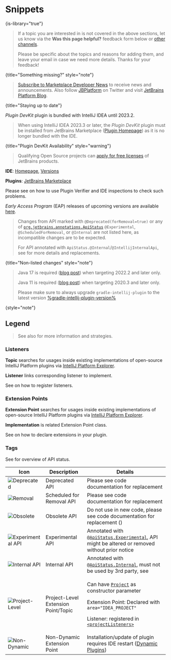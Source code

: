 <!-- Copyright 2000-2023 JetBrains s.r.o. and contributors. Use of this source code is governed by the Apache 2.0 license. -->

# Snippets
{is-library="true"}

<snippet id="missingContent">

> If a topic you are interested in is not covered in the above sections, let us know via the **Was this page helpful?** feedback form below or [other channels](getting_help.topic#problems-with-the-guide).
>
> Please be specific about the topics and reasons for adding them, and leave your email in case we need more details. Thanks for your feedback!
>
{title="Something missing?" style="note"}

</snippet>

<snippet id="subscribeNews">

> [Subscribe to Marketplace Developer News](https://jb.gg/mp-updates) to receive news and announcements.
> Also follow [JBPlatform](https://twitter.com/JBPlatform/) on Twitter and visit [JetBrains Platform Blog](https://blog.jetbrains.com/platform/).
>
{title="Staying up to date"}

</snippet>

<snippet id="pluginDevKitAvailability">

_Plugin DevKit_ plugin is bundled with IntelliJ IDEA until 2023.2.

> When using IntelliJ IDEA 2023.3 or later, the _Plugin DevKit_ plugin must be installed from JetBrains Marketplace ([Plugin Homepage](https://plugins.jetbrains.com/plugin/22851-plugin-devkit))
> as it is no longer bundled with the IDE.
>
{title="Plugin DevKit Availability" style="warning"}

</snippet>

<snippet id="jetbrainsProductOpenSourceLicense">

> Qualifying Open Source projects can [apply for free licenses](https://www.jetbrains.com/community/opensource/) of JetBrains products.

</snippet>

<snippet id="jetbrainsIDE_TLDR">

<tldr>

**IDE**: [Homepage](https://www.jetbrains.com/%productID%), [Versions](https://www.jetbrains.com/%productID%/download/other.html)

**Plugins**: [JetBrains Marketplace](https://plugins.jetbrains.com/%marketplaceProductID%)

</tldr>

</snippet>

<snippet id="apiChangesHeader">

Please see [](verifying_plugin_compatibility.md) on how to use Plugin Verifier and IDE inspections to check such problems.

_Early Access Program_ (EAP) releases of upcoming versions are available [here](https://eap.jetbrains.com).

> Changes from API marked with `@Deprecated(forRemoval=true)` or any of [`org.jetbrains.annotations.ApiStatus`](https://github.com/JetBrains/java-annotations/blob/master/common/src/main/java/org/jetbrains/annotations/ApiStatus.java) `@Experimental`, `@ScheduledForRemoval`, or `@Internal` are not listed here, as incompatible changes are to be expected.
>
> For API annotated with `ApiStatus.@Internal`/`@IntellijInternalApi`, see [](api_internal.md) for more details and replacements.
>
{title="Non-listed changes" style="note"}

</snippet>

<snippet id="apiChangesJavaVersion">

> Java 17 is required ([blog post](https://blog.jetbrains.com/platform/2022/08/intellij-project-migrates-to-java-17/)) when targeting 2022.2 and later only.
>
> Java 11 is required ([blog post](https://blog.jetbrains.com/platform/2020/09/intellij-project-migrates-to-java-11/)) when targeting 2020.3 and later only.
>
> Please make sure to always upgrade `gradle-intellij-plugin` to the latest version [%gradle-intellij-plugin-version%](https://github.com/jetbrains/gradle-intellij-plugin/releases)
>
{style="note"}

</snippet>

<snippet id="ep_list_legend">

## Legend

> See also [](explore_api.md) for more information and strategies.

### Listeners

**Topic** searches for usages inside existing implementations of open-source IntelliJ Platform plugins via [IntelliJ Platform Explorer](https://jb.gg/ipe).

**Listener** links corresponding listener to implement.

See [](plugin_listeners.md) on how to register listeners.

### Extension Points

**Extension Point** searches for usages inside existing implementations of open-source IntelliJ Platform plugins via [IntelliJ Platform Explorer](https://jb.gg/ipe).

**Implementation** is related Extension Point class.

See [](plugin_extensions.md) on how to declare extensions in your plugin.

### Tags

See [](verifying_plugin_compatibility.md) for overview of API status.

| Icon                              | Description                         | Details                                                                                                                                                                                                                                                                                                   |
|-----------------------------------|-------------------------------------|-----------------------------------------------------------------------------------------------------------------------------------------------------------------------------------------------------------------------------------------------------------------------------------------------------------|
| ![Deprecated][deprecated]         | Deprecated API                      | Please see code documentation for replacement                                                                                                                                                                                                                                                             |
| ![Removal][removal]               | Scheduled for Removal API           | Please see code documentation for replacement                                                                                                                                                                                                                                                             |
| ![Obsolete][obsolete]             | Obsolete API                        | Do not use in new code, please see code documentation for replacement ([](verifying_plugin_compatibility.md#obsolete-api))                                                                                                                                                                                |
| ![Experimental API][experimental] | Experimental API                    | Annotated with [`@ApiStatus.Experimental`](https://github.com/JetBrains/java-annotations/blob/master/common/src/main/java/org/jetbrains/annotations/ApiStatus.java), API might be altered or removed without prior notice                                                                                 |
| ![Internal API][internal]         | Internal API                        | Annotated with [`@ApiStatus.Internal`](https://github.com/JetBrains/java-annotations/blob/master/common/src/main/java/org/jetbrains/annotations/ApiStatus.java), must not be used by 3rd party, see [](api_internal.md)                                                                                   |
| ![Project-Level][project-level]   | Project-Level Extension Point/Topic | <p>Can have [`Project`](%gh-ic%/platform/core-api/src/com/intellij/openapi/project/Project.java) as constructor parameter</p><p>Extension Point: Declared with `area="IDEA_PROJECT"`</p><p>Listener: registered in [`<projectListeners>`](plugin_configuration_file.md#idea-plugin__projectListeners)</p> |
| ![Non-Dynamic][non-dynamic]       | Non-Dynamic Extension Point         | Installation/update of plugin requires IDE restart ([Dynamic Plugins](dynamic_plugins.md))                                                                                                                                                                                                                |

[deprecated]: https://img.shields.io/badge/-Deprecated-lightgrey?style=flat-square
[removal]: https://img.shields.io/badge/-Removal-red?style=flat-square
[obsolete]: https://img.shields.io/badge/-Obsolete-grey?style=flat-square
[experimental]: https://img.shields.io/badge/-Experimental-violet?style=flat-square
[internal]: https://img.shields.io/badge/-Internal-darkred?style=flat-square
[project-level]: https://img.shields.io/badge/-Project--Level-blue?style=flat-square
[non-dynamic]: https://img.shields.io/badge/-Non--Dynamic-orange?style=flat-square

</snippet>
